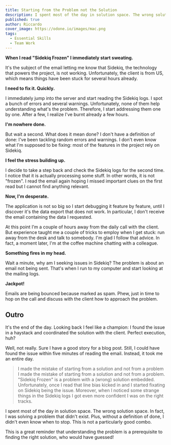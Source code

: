 ```yaml
---
title: Starting from the Problem not the Solution
description: I spent most of the day in solution space. The wrong solution space. In fact, I was solving a problem that didn't exist.
published: true
author: Riccardo
cover_image: https://odone.io/images/mac.png
tags:
  - Essential Skills
  - Team Work
---
```


**When I read "Sidekiq Frozen" I immediately start sweating.**

It's the subject of the email letting me know that Sidekiq, the technology that powers the project, is not working. Unfortunately, the client is from US, which means things have been stuck for several hours already.

**I need to fix it. Quickly.**

I immediately jump into the server and start reading the Sidekiq logs. I spot a bunch of errors and several warnings. Unfortunately, none of them help understanding what's the problem. Therefore, I start addressing them one by one. After a few, I realize I've burnt already a few hours.

**I'm nowhere done.**

But wait a second. What does it mean done? I don't have a definition of done: I've been tackling random errors and warnings. I don't even know what I'm supposed to be fixing: most of the features in the project rely on Sidekiq.

**I feel the stress building up.**

I decide to take a step back and check the Sidekiq logs for the second time. I notice that it is actually processing some stuff. In other words, it is not "frozen". I read the email again hoping I missed important clues on the first read but I cannot find anything relevant.

**Now, I'm desperate.**

The application is not so big so I start debugging it feature by feature, until I discover it's the data export that does not work. In particular, I don't receive the email containing the data I requested.

At this point I'm a couple of hours away from the daily call with the client. But experience taught me a couple of tricks to employ when I get stuck: run away from the desk and talk to somebody. I'm glad I follow that advice. In fact, a moment later, I'm at the coffee machine chatting with a colleague.

**Something fires in my head.**

Wait a minute, why am I seeking issues in Sidekiq? The problem is about an email not being sent. That's when I run to my computer and start looking at the mailing logs.

**Jackpot!**

Emails are being bounced because marked as spam. Phew, just in time to hop on the call and discuss with the client how to approach the problem.

## Outro

It's the end of the day. Looking back I feel like a champion: I found the issue in a haystack and coordinated the solution with the client. Perfect execution, huh?

Well, not really. Sure I have a good story for a blog post. Still, I could have found the issue within five minutes of reading the email. Instead, it took me an entire day.

> I made the mistake of starting from a solution and not from a problem
I made the mistake of starting from a solution and not from a problem. "Sidekiq Frozen" is a problem with a (wrong) solution embedded. Unfortunately, once I read that line bias kicked in and I started fixating on Sidekiq being the issue. Moreover, when I noticed some strange things in the Sidekiq logs I got even more confident I was on the right tracks.

I spent most of the day in solution space. The wrong solution space. In fact, I was solving a problem that didn't exist. Plus, without a definition of done, I didn't even know when to stop. This is not a particularly good combo.

This is a great reminder that understanding the problem is a prerequisite to finding the right solution, who would have guessed!
